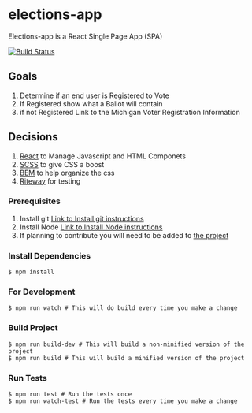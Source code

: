 # elections-app

Elections-app is a React Single Page App (SPA)

[![Build Status](https://travis-ci.org/citizenlabsgr/elections-app.svg?branch=master)](https://travis-ci.org/citizenlabsgr/elections-app)

## Goals
1. Determine if an end user is Registered to Vote
1. If Registered show what a Ballot will contain
1. if not Registered Link to the Michigan Voter Registration Information

## Decisions
1. [React](https://reactjs.org/) to Manage Javascript and HTML Componets
1. [SCSS](https://sass-lang.com/) to give CSS a boost
1. [BEM](http://getbem.com/) to help organize the css
1. [Riteway](https://github.com/ericelliott/riteway) for testing

### Prerequisites

1. Install git [Link to Install git instructions](https://git-scm.com/book/en/v2/Getting-Started-Installing-Git)
1. Install Node [Link to Install Node instructions](https://nodejs.org)
1. If planning to contribute you will need to be added to [the project](https://github.com/citizenlabsgr/elections-app)

### Install Dependencies
```shell script
$ npm install
```

### For Development
```shell script
$ npm run watch # This will do build every time you make a change
```

### Build Project
```shell script
$ npm run build-dev # This will build a non-minified version of the project
$ npm run build # This will build a minified version of the project
```

### Run Tests
```shell script
$ npm run test # Run the tests once
$ npm run watch-test # Run the tests every time you make a change
```

